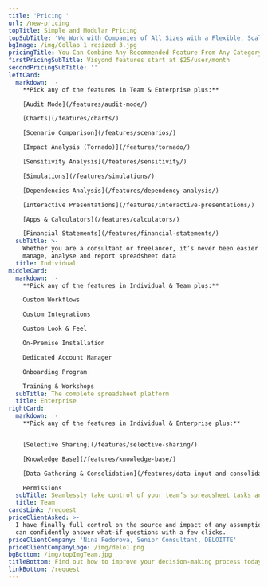 ```yaml
---
title: 'Pricing '
url: /new-pricing
topTitle: Simple and Modular Pricing
topSubTitle: 'We Work with Companies of All Sizes with a Flexible, Scalable Solution'
bgImage: /img/Collab 1 resized 3.jpg
pricingTitle: You Can Combine Any Recommended Feature From Any Category
firstPricingSubTitle: Visyond features start at $25/user/month
secondPricingSubTitle: ''
leftCard:
  markdown: |-
    **Pick any of the features in Team & Enterprise plus:**

    [Audit Mode](/features/audit-mode/)

    [Charts](/features/charts/)

    [Scenario Comparison](/features/scenarios/)

    [Impact Analysis (Tornado)](/features/tornado/)

    [Sensitivity Analysis](/features/sensitivity/)

    [Simulations](/features/simulations/)

    [Dependencies Analysis](/features/dependency-analysis/)

    [Interactive Presentations](/features/interactive-presentations/)

    [Apps & Calculators](/features/calculators/)

    [Financial Statements](/features/financial-statements/)
  subTitle: >-
    Whether you are a consultant or freelancer, it’s never been easier to
    manage, analyse and report spreadsheet data
  title: Individual
middleCard:
  markdown: |-
    **Pick any of the features in Individual & Team plus:**

    Custom Workflows

    Custom Integrations

    Custom Look & Feel

    On-Premise Installation

    Dedicated Account Manager

    Onboarding Program

    Training & Workshops
  subTitle: The complete spreadsheet platform
  title: Enterprise
rightCard:
  markdown: |-
    **Pick any of the features in Individual & Enterprise plus:**


    [Selective Sharing](/features/selective-sharing/)

    [Knowledge Base](/features/knowledge-base/)

    [Data Gathering & Consolidation](/features/data-input-and-consolidation/)

    Permissions
  subTitle: Seamlessly take control of your team’s spreadsheet tasks and workflow
  title: Team
cardsLink: /request
priceClientAsked: >-
  I have finally full control on the source and impact of any assumptions, and
  can confidently answer what-if questions with a few clicks.
priceClientCompany: 'Nina Fedorova, Senior Consultant, DELOITTE'
priceClientCompanyLogo: /img/delo1.png
bgBottom: /img/topImgTeam.jpg
titleBottom: Find out how to improve your decision-making process today
linkBottom: /request
---
```


